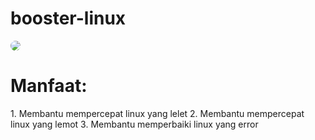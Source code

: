 # booster-linux
<img src="https://media.istockphoto.com/vectors/fast-development-rocket-ship-flying-up-from-laptop-computer-with-code-vector-id1252347072" style="padding: 50 px 50 px; border-radius: 50%">
<h1>Manfaat:</h1>
1. Membantu mempercepat linux yang lelet
2. Membantu mempercepat linux yang lemot
3. Membantu memperbaiki linux yang error
